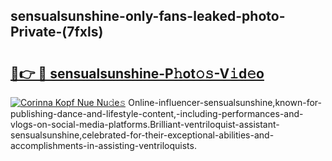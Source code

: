 ## sensualsunshine-only-fans​-leaked-photo​-Private-(7fxls)


# <h2><a href="https://mediaupload.pro?title=sensualsunshine&ref=git">🔗👉 🔴 sensualsunshine-P𝚑ot𝚘𝚜-V𝚒d𝚎o</a></h2>

[![Corinna Kopf Nue Nu𝚍e𝚜](https://i.imgur.com/0qMVB7G.gif)](https://mediaupload.pro?title=sensualsunshine&ref=git)
Online-influencer-sensualsunshine,known-for-publishing-dance-and-lifestyle-content,-including-performances-and-vlogs-on-social-media-platforms.Brilliant-ventriloquist-assistant-sensualsunshine,celebrated-for-their-exceptional-abilities-and-accomplishments-in-assisting-ventriloquists.  